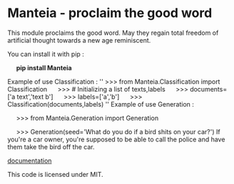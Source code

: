 Manteia - proclaim the good word
================================================================

This module proclaims the good word. May they
regain total freedom of artificial thought towards a new age
reminiscent.

You can install it with pip :

     __pip install Manteia__

Example of use Classification :
''
     >>> from Manteia.Classification import Classification
     >>> # Initializing a list of texts,labels
     >>> documents=['a text','text b']
     >>> labels=['a','b']
     >>> Classification(documents,labels)
''
Example of use Generation :

     >>> from Manteia.Generation import Generation

     >>> Generation(seed='What do you do if a bird shits on your car?')
     If you're a car owner, you're supposed to be able to call the police
     and have them take the bird off the car.

[documentation](https://manteia.readthedocs.io/en/latest/#)

This code is licensed under MIT.
